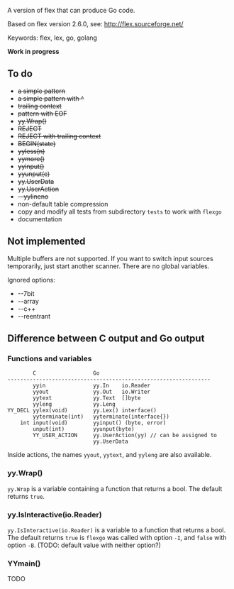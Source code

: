 A version of flex that can produce Go code.

Based on flex version 2.6.0, see: http://flex.sourceforge.net/

Keywords: flex, lex, go, golang

**Work in progress**

## To do

 * ~~a simple pattern~~
 * ~~a simple pattern with ^~~
 * ~~trailing context~~
 * ~~pattern with EOF~~
 * ~~yy.Wrap()~~
 * ~~REJECT~~
 * ~~REJECT with trailing context~~
 * ~~BEGIN(state)~~
 * ~~yyless(n)~~
 * ~~yymore()~~
 * ~~yyinput()~~
 * ~~yyunput(c)~~
 * ~~yy.UserData~~
 * ~~yy.UserAction~~
 * ~~--yylineno~~
 * non-default table compression
 * copy and modify all tests from subdirectory `tests` to work with `flexgo`
 * documentation

## Not implemented

Multiple buffers are not supported. If you want to switch input sources
temporarily, just start another scanner. There are no global variables.

Ignored options:

 * --7bit
 * --array
 * --c++
 * --reentrant

## Difference between C output and Go output

### Functions and variables

            C                  Go
    ----------------------------------------------------------------
            yyin               yy.In    io.Reader
            yyout              yy.Out   io.Writer
            yytext             yy.Text  []byte
            yyleng             yy.Leng
    YY_DECL yylex(void)        yy.Lex() interface()
            yyterminate(int)   yyterminate(interface{})
        int input(void)        yyinput() (byte, error)
            unput(int)         yyunput(byte)
            YY_USER_ACTION     yy.UserAction(yy) // can be assigned to
		                       yy.UserData

Inside actions, the names `yyout`, `yytext`, and `yyleng` are also
available.

### yy.Wrap()

`yy.Wrap` is a variable containing a function that returns a bool. The
default returns `true`.

### yy.IsInteractive(io.Reader)

`yy.IsInteractive(io.Reader)` is a variable to a function that returns a
bool. The default returns `true` is `flexgo` was called with option
`-I`, and `false` with option `-B`. (TODO: default value with neither
option?)

### YYmain()

TODO
